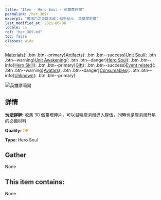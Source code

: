 ```yaml
---
title: "Item - Hero Soul - 英雄摩莉爾"
permalink: /her_389/
excerpt: "魔法门之英雄无敌：战争纪元  英雄摩莉爾"
last_modified_at: 2021-06-08
locale: cn
ref: "her_389.md"
toc: false
classes: wide
---
```

 [Materials](/ItemsCN/){: .btn .btn--primary}[Artifacts](/ItemsCN/Artifacts/){: .btn .btn--success}[Unit Soul](/ItemsCN/UnitSoul/){: .btn .btn--warning}[Unit Awakening](/ItemsCN/UnitAwakening/){: .btn .btn--danger}[Hero Soul](/ItemsCN/HeroSoul/){: .btn .btn--info}[Hero Skill](/ItemsCN/HeroSkill/){: .btn .btn--primary}[Gift](/ItemsCN/Gift/){: .btn .btn--success}[Event related](/ItemsCN/Events/){: .btn .btn--warning}[Avatars](/ItemsCN/Avatars/){: .btn .btn--danger}[Consumables](/ItemsCN/Consumables/){: .btn .btn--info}[Unknown](/ItemsCN/Unknown/){: .btn .btn--primary}

 ![英雄摩莉爾](/images/h/h_Mutare.jpg)

## 詳情
 **玩法詳解:** 收集 30 個靈魂碎片，可以召喚摩莉爾進入隊伍，同時也是摩莉爾升星的必備材料

 **Quality:** <span style="color: #FF8C00">OK</span>

 **Type:** Hero Soul

## Gather

  None

## This item contains:

  None

